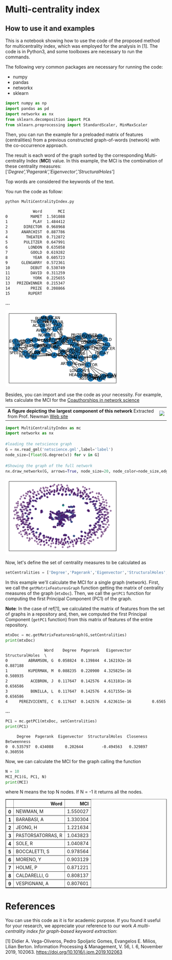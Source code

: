 # Multi-centrality index

## How to use it and examples 

This is a notebook showing how to use the code of the proposed method for multicentrality index, which was employed for the analysis in [1]. The code is in Python3, and some toolboxes are necessary to run the commands. 

The following very common packages are necessary for running the code:

* numpy
* pandas
* networkx
* sklearn

``` python
import numpy as np
import pandas as pd
import networkx as nx
from sklearn.decomposition import PCA
from sklearn.preprocessing import StandardScaler, MinMaxScaler
```

Then, you can run the example for a preloaded matrix of features (centralities) from a previous constructed graph-of-words (network) with the co-occurrence approach. 

The result is each word of the graph sorted by the corresponding Multi-centrality Index (**MCI**) value. 
In this example, the MCI is the combination of these centrality measures: [*'Degree','Pagerank','Eigenvector','StructuralHoles'*]

Top words are considered the keywords of the text.

You run the code as follow:

```python
python MultiCentralityIndex.py
```


                Word       MCI
    0          MAMET  1.501088
    1           PLAY  1.484412
    2       DIRECTOR  0.968968
    3      ANARCHIST  0.887786
    4        THEATER  0.712872
    5       PULITZER  0.647991
    6         LONDON  0.635058
    7          GOOLD  0.619282
    8           YEAR  0.605723
    9      GLENGARRY  0.572361
    10         DEBUT  0.530749
    11         DAVID  0.311259
    12          YORK  0.225655
    13   PRIZEWINNER  0.215347
    14         PRIZE  0.208866
    15        RUPERT  


<b>              ...              </b>


![png](output_8_0.png)


Besides, you can import and use the code as your necessity. For example, lets calculate the MCI for the <a href='http://www-personal.umich.edu/~mejn/centrality/' target='_blank'>Coauthorships in network science</a> <table><tr><td><span><b> A figure depicting the largest component of this network</b></span> Extracted from Prof. Newman <a href='http://www-personal.umich.edu/~mejn/netdata' target='_blank'> Web site</a></td><td><img src='http://www-personal.umich.edu/~mejn/centrality/labeleds.png'></td></tr></table>


``` python
import MultiCentralityIndex as mc
import networkx as nx

#loading the netscience graph
G = nx.read_gml('netscience.gml',label='label')
node_size=[float(G.degree(v)) for v in G]

#Showing the graph of the full network
nx.draw_networkx(G, arrows=True, node_size=20, node_color=node_size,edge_color='grey',alpha=.5,with_labels=False)
```

![png](output_11_0.png)


Now, let's define the set of centrality measures to be calculated as
``` python 
setCentralities = ['Degree','Pagerank','Eigenvector','StructuralHoles','Closeness', 'Betweenness']
```
In this example we'll calculate the MCI for a single graph (network). First, we call the ```getMatrixFeaturesGraph``` function getting the matrix of centrality measures of the graph (``mtxDoc``). Then, we call the ```getPC1``` function for computing the first Principal Component (PC1) of the graph.

**Note**: In the case of ref[1], we calculated the matrix of features from the set of graphs in a repository and, then, we computed the first Principal Component (```getPC1``` function) from this matrix of features of the entire repository.



``` python
mtxDoc = mc.getMatrixFeaturesGraph(G,setCentralities)
print(mtxDoc)
```


                     Word    Degree  Pagerank   Eigenvector  StructuralHoles  \
    0         ABRAMSON, G  0.058824  0.139844  4.162192e-16         0.887188   
    1         KUPERMAN, M  0.088235  0.220900  4.325825e-16         0.508935   
    2          ACEBRON, J  0.117647  0.142576  4.613181e-16         0.656586   
    3          BONILLA, L  0.117647  0.142576  4.617155e-16         0.656586   
    4     PEREZVICENTE, C  0.117647  0.142576  4.623615e-16         0.6565


<b>              ...              </b>


```python
PC1 = mc.getPC1(mtxDoc, setCentralities)
print(PC1)
```

         Degree  Pagerank  Eigenvector  StructuralHoles  Closeness  Betweenness
    0  0.535797  0.434088     0.202644        -0.494563   0.329897     0.360556
    

Now, we can calculate the MCI for the graph calling the function 

``` python 
N = 10
MCI_PC1(G, PC1, N)
print(MCI)
```
where N means the top N nodes. If N = -1 it returns all the nodes.


<div>
<table border="1" class="dataframe">
  <thead>
    <tr style="text-align: right;">
      <th></th>
      <th>Word</th>
      <th>MCI</th>
    </tr>
  </thead>
  <tbody>
    <tr>
      <th>0</th>
      <td>NEWMAN, M</td>
      <td>1.550027</td>
    </tr>
    <tr>
      <th>1</th>
      <td>BARABASI, A</td>
      <td>1.330304</td>
    </tr>
    <tr>
      <th>2</th>
      <td>JEONG, H</td>
      <td>1.221634</td>
    </tr>
    <tr>
      <th>3</th>
      <td>PASTORSATORRAS, R</td>
      <td>1.043823</td>
    </tr>
    <tr>
      <th>4</th>
      <td>SOLE, R</td>
      <td>1.040874</td>
    </tr>
    <tr>
      <th>5</th>
      <td>BOCCALETTI, S</td>
      <td>0.978564</td>
    </tr>
    <tr>
      <th>6</th>
      <td>MORENO, Y</td>
      <td>0.903129</td>
    </tr>
    <tr>
      <th>7</th>
      <td>HOLME, P</td>
      <td>0.871221</td>
    </tr>
    <tr>
      <th>8</th>
      <td>CALDARELLI, G</td>
      <td>0.808137</td>
    </tr>
    <tr>
      <th>9</th>
      <td>VESPIGNANI, A</td>
      <td>0.807601</td>
    </tr>
  </tbody>
</table>
</div>


# References
You can use this code as it is for academic purpose. If you found it useful for your research, we appreciate your reference to our work _A multi-centrality index for graph-based keyword extraction_:

[1] Didier A. Vega-Oliveros, Pedro Spoljaric Gomes, Evangelos E. Milios, Lilian Berton. Information Processing & Management, V. 56, I. 6, November 2019, 102063. https://doi.org/10.1016/j.ipm.2019.102063



```python

```
